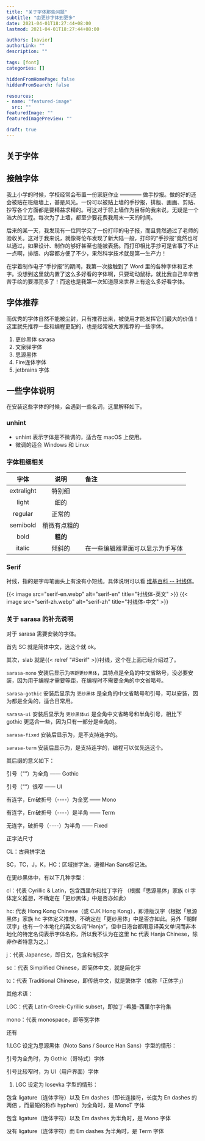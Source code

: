 ```yaml
---
title: "关于字体那些问题"
subtitle: "由更纱字体到更多"
date: 2021-04-01T18:27:44+08:00
lastmod: 2021-04-01T18:27:44+08:00

authors: [xavier]
authorLink: ""
description: ""

tags: [font]
categories: []

hiddenFromHomePage: false
hiddenFromSearch: false

resources:
- name: "featured-image"
  src: ""
featuredImage: ""
featuredImagePreview: ""

draft: true
---
```


<!--more-->

## 关于字体

## 接触字体

我上小学的时候，学校经常会布置一份家庭作业 ———— 做手抄报。做的好的还会被贴在班级墙上，甚是风光。一份可以被贴上墙的手抄报，排版、画画、剪贴、抄写各个方面都是要精益求精的。可这对于将上墙作为目标的我来说，无疑是一个浩大的工程。每次为了上墙，都至少要花费我周末一天的时间。

后来的某一天，我发现有一位同学交了一份打印的电子报，而且竟然通过了老师的验收关。这对于我来说，就像哥伦布发现了新大陆一般，打印的“手抄报”竟然也可以通过，如果设计、制作的够好甚至也能被表扬。而打印相比手抄可是省事了不止一点啊，排版、内容都方便了不少，果然科学技术就是第一生产力！

在学着制作电子“手抄报”的期间，我第一次接触到了 Word 里的各种字体和艺术字。没想到这里就内置了这么多好看的字体啊，只要动动鼠标，就比我自己辛辛苦苦手绘的要漂亮多了！而这也是我第一次知道原来世界上有这么多好看字体。

## 字体推荐

而优秀的字体自然不能被尘封，只有推荐出来，被使用才能发挥它们最大的价值！这里就先推荐一些和编程更配的，也是经常被大家推荐的一些字体。

1. 更纱黑体 sarasa
2. 文泉驿字体
3. 思源黑体
4. Fire连体字体
5. jetbrains 字体

## 一些字体说明

在安装这些字体的时候，会遇到一些名词，这里解释如下。

### unhint

- unhint 表示字体是不微调的，适合在 macOS 上使用。
- 微调的适合 Windows 和 Linux

### 字体粗细相关

| 字体 | 说明 | 备注 |
| :---: | :---: | :--- |
| extralight | 特别细 |  |
| light | 细的 |  |
| regular | 正常的 |  |
| semibold | 稍微有点粗的 |  |
| bold | **粗的** |  |
| italic | 倾斜的 | 在一些编辑器里面可以显示为手写体 |

### Serif

衬线，指的是字母笔画头上有没有小短线。具体说明可以看 [维基百科 -- 衬线体](https://zh.wikipedia.org/zh-hans/%E8%A1%AC%E7%BA%BF%E4%BD%93)。

{{< image src="serif-en.webp" alt="serif-en" title="衬线体-英文" >}}
{{< image src="serif-zh.webp" alt="serif-zh" title="衬线体-中文" >}}

### 关于 sarasa 的补充说明

对于 sarasa 需要安装的字体。

首先 SC 就是简体中文，选这个就 ok。

其次，slab 就是{{< relref "#Serif" >}}衬线，这个在上面已经介绍过了。

`sarasa-mono` 安装后显示为`等距更纱黑体`，其特点是全角的中文省略号，没必要安装，因为用于编程才需要等距，在编程时不需要全角的中文省略号。

`sarasa-gothic` 安装后显示为 `更纱黑体` 是全角的中文省略号和引号，可以安装，因为都是全角的，适合日常用。

`sarasa-ui` 安装后显示为 `更纱黑体ui` 是全角中文省略号和半角引号，相比下 gothic 更适合一些，因为只有一部分是全角的。

`sarasa-fixed` 安装后显示为，是不支持连字的。

`sarasa-term` 安装后显示为，是支持连字的，编程可以优先选这个。

其后缀的意义如下：

引号（“”）为全角 —— Gothic

引号（“”）很窄 —— UI

有连字，Em破折号（----）为全宽 —— Mono

有连字，Em破折号（----）是半角 —— Term

无连字，破折号（----）为半角 —— Fixed

正字法尺寸

CL：古典拼字法

SC，TC，J，K，HC：区域拼字法，遵循Han Sans标记法。

在更纱黑体中，有以下几种字型：

cl：代表 Cyrillic & Latin，包含西里尔和拉丁字符  （根据「思源黑体」家族 cl 字体定义推想，不确定在「更纱黑体」中是否亦如此）

hc: 代表 Hong Kong Chinese（或 CJK Hong Kong），即港版汉字（根据「思源黑体」家族 hc 字体定义推想，不确定在「更纱黑体」中是否亦如此。另外「朝鲜汉字」也有一个本地化的英文名词“Hanja”，但中日港台都用意译英文单词而非本地化的特定名词表示字体名称，所以我不认为在这里 hc 代表 Hanja Chinese，除非作者特意为之。）

j：代表 Japanese，即日文，包含和制汉字

sc：代表 Simplified Chinese，即简体中文，就是简化字

tc：代表 Traditional Chinese，即传统中文，就是繁体字（或称「正体字」）

其他术语：

LGC：代表 Latin-Greek-Cyrillic subset，即拉丁-希腊-西里尔字符集

mono：代表 monospace，即等宽字体

还有

1.LGC 设定为思源黑体（Noto Sans / Source Han Sans）字型的情形：

引号为全角时，为 Gothic（哥特式）字体

引号比较窄时，为 UI（用户界面）字体

1. LGC 设定为 losevka 字型的情形：

包含 ligature（连体字符）以及 Em dashes（即长连接符，长度为 En dashes 的两倍 ，而最短的称作 hyphen）为全角时，是 MonoT 字体

包含 ligature（连体字符）以及 Em dashes 为半角时，是 Mono 字体

没有 ligature（连体字符）而 Em dashes 为半角时，是 Term 字体
